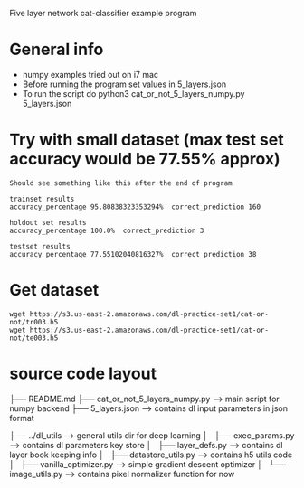 
Five layer network cat-classifier example program

General info
=============
* numpy examples tried out on i7 mac
* Before running the program set values in 5_layers.json
* To run the script do
    python3 cat_or_not_5_layers_numpy.py 5_layers.json

Try with small dataset (max test  set accuracy would be 77.55% approx)
======================================================================
    Should see something like this after the end of program

 	trainset results
 	accuracy_percentage 95.80838323353294%  correct_prediction 160

 	holdout set results
 	accuracy_percentage 100.0%  correct_prediction 3

 	testset results
 	accuracy_percentage 77.55102040816327%  correct_prediction 38

Get dataset
===========
    wget https://s3.us-east-2.amazonaws.com/dl-practice-set1/cat-or-not/tr003.h5
    wget https://s3.us-east-2.amazonaws.com/dl-practice-set1/cat-or-not/te003.h5


source code layout
===================

├── README.md
├── cat_or_not_5_layers_numpy.py              --> main script for numpy backend
├── 5_layers.json                             --> contains dl input parameters in json format

├── ../dl_utils                           --> general utils dir for deep learning
│       ├── exec_params.py                    --> contains dl parameters key store
│       ├── layer_defs.py                     --> contains dl layer book keeping info
│       ├── datastore_utils.py                --> contains h5 utils code
│       ├── vanilla_optimizer.py              --> simple gradient descent optimizer
│       └── image_utils.py                    --> contains pixel normalizer function for now
